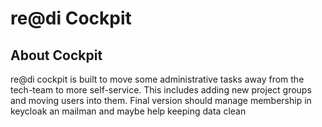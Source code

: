 # re@di Cockpit

## About Cockpit

re@di cockpit is built to move some administrative tasks away from the tech-team to more self-service.
This includes adding new project groups and moving users into them.
Final version should manage membership in keycloak an mailman and maybe help keeping data clean
